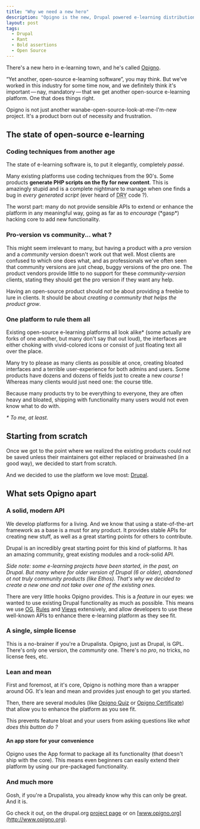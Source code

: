 ```yaml
---
title: "Why we need a new hero"
description: "Opigno is the new, Drupal powered e-learning distribution. This discusses why Opigno is so necessary in this industry."
layout: post
tags:
  - Drupal
  - Rant
  - Bold assertions
  - Open Source
---
```


There's a new hero in e-learning town, and he's called [Opigno](https://drupal.org/project/opigno).

&ldquo;Yet another, open-source e-learning software&rdquo;, you may think. But we've worked in this industry for some time now, and we definitely think it's important&thinsp;&mdash;&thinsp;nay, mandatory&thinsp;&mdash;&thinsp;that we get another open-source e-learning platform. One that does things right.

Opigno is not just another wanabe-open-source-look-at-me-I'm-new project. It's a product born out of necessity and frustration.

## The state of open-source e-learning

### Coding techniques from another age

The state of e-learning software is, to put it elegantly, completely *passé*.

Many existing platforms use coding techniques from the 90's. Some products **generate PHP scripts on the fly for new content**. This is amazingly stupid and is a complete nightmare to manage when one finds a bug in *every generated script* (ever heard of <abbr title="Don't Repeat Yourself">DRY</abbr> code ?).

The worst part: many do not provide sensible APIs to extend or enhance the platform in any meaningful way, going as far as to *encourage* (\*gasp\*) hacking core to add new functionality.

### Pro-version vs community... what ?

This might seem irrelevant to many, but having a product with a *pro* version and a *community* version doesn't work out that well. Most clients are confused to which one does what, and as professionals we've often seen that community versions are just cheap, buggy versions of the pro one. The product vendors provide little to no support for these *community-version* clients, stating they should get the pro version if they want any help.

Having an open-source product should *not* be about providing a freebie to lure in clients. It should be about *creating a community that helps the product grow*.

### One platform to rule them all

Existing open-source e-learning platforms all look alike\* (some actually are forks of one another, but many don't say that out loud), the interfaces are either choking with vivid-colored icons or consist of just floating text all over the place.

Many try to please as many clients as possible at once, creating bloated interfaces and a terrible user-experience for both admins and users. Some products have dozens and dozens of fields just to create a new *course* ! Whereas many clients would just need one: the course title.

Because many products try to be everything to everyone, they are often heavy and bloated, shipping with functionality many users would not even know what to do with.

*\* To me, at least.*

## Starting from scratch

Once we got to the point where we realized the existing products could not be saved unless their maintainers got either replaced or brainwashed (in a good way), we decided to start from scratch.

And we decided to use the platform we love most: [Drupal](https://drupal.org).

## What sets Opigno apart

### A solid, modern API

We develop platforms for a living. And we know that using a state-of-the-art framework as a base is a must for any product. It provides stable APIs for creating new stuff, as well as a great starting points for others to contribute.

Drupal is an incredibly great starting point for this kind of platforms. It has an amazing community, great existing modules and a rock-solid API.

*Side note: some e-learning projects have been started, in the past, on Drupal. But many where for older version of Drupal (6 or older), abandoned ot not truly community products (like Ethos). That's why we decided to create a new one and not take over one of the existing ones.*

There are very little hooks Opigno provides. This is a *feature* in our eyes: we wanted to use existing Drupal functionality as much as possible. This means we use [OG](https://drupal.org/project/og), [Rules](https://drupal.org/project/rules) and [Views](https://drupal.org/project/views) extensively, and allow developers to use these well-known APIs to enhance there e-learning platform as they see fit.

### A single, simple license

This is a no-brainer if you're a Drupalista. Opigno, just as Drupal, is GPL. There's only one version, the *community* one. There's no *pro*, no tricks, no license fees, etc.

### Lean and mean

First and foremost, at it's core, Opigno is nothing more than a wrapper around OG. It's lean and mean and provides just enough to get you started.

Then, there are several modules (like [Opigno Quiz](https://drupal.org/project/opigno_quiz_app) or [Opigno Certificate](https://drupal.org/project/opigno_certificate_app)) that allow you to enhance the platform as you see fit.

This prevents feature bloat and your users from asking questions like *what does this button do ?*

#### An app store for your convenience

Opigno uses the App format to package all its functionality (that doesn't ship with the core). This means even beginners can easily extend their platform by using our pre-packaged functionality.

### And much more

Gosh, if you're a Drupalista, you already know why this can only be great. And it is.

Go check it out, on the drupal.org [project page](https://drupal.org/project/opigno) or on [www.opigno.org](http://www.opigno.org).

